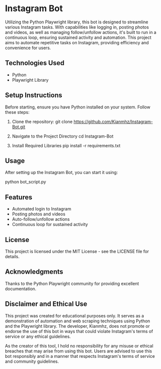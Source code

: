# Instagram Bot

Utilizing the Python Playwright library, this bot is designed to streamline various Instagram tasks. With capabilities like logging in, posting photos and videos, as well as managing follow/unfollow actions, it's built to run in a continuous loop, ensuring sustained activity and automation. This project aims to automate repetitive tasks on Instagram, providing efficiency and convenience for users.

## Technologies Used

- Python
- Playwright Library

## Setup Instructions

Before starting, ensure you have Python installed on your system. Follow these steps:

1. Clone the repository:
   git clone https://github.com/Kianmhz/Instagram-Bot.git
   
3. Navigate to the Project Directory
   cd Instagram-Bot
   
5. Install Required Libraries
   pip install -r requirements.txt

## Usage

After setting up the Instagram Bot, you can start it using:

python bot_script.py

## Features

- Automated login to Instagram
- Posting photos and videos
- Auto-follow/unfollow actions
- Continuous loop for sustained activity

## License

This project is licensed under the MIT License - see the LICENSE file for details.

## Acknowledgments

Thanks to the Python Playwright community for providing excellent documentation.

## Disclaimer and Ethical Use

This project was created for educational purposes only. It serves as a demonstration of automation and web scraping techniques using Python and the Playwright library. The developer, Kianmhz, does not promote or endorse the use of this bot in ways that could violate Instagram's terms of service or any ethical guidelines.

As the creator of this tool, I hold no responsibility for any misuse or ethical breaches that may arise from using this bot. Users are advised to use this bot responsibly and in a manner that respects Instagram's terms of service and community guidelines.

